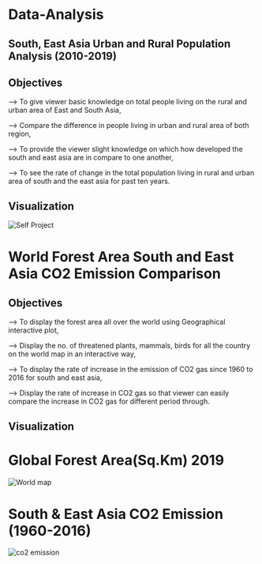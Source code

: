 # Data-Analysis

## South, East Asia Urban and Rural Population Analysis (2010-2019)

## Objectives

--> To give viewer basic knowledge on total people living on the rural and urban area of East and South Asia,

--> Compare the difference in people living in urban and rural area of both region,

--> To provide the viewer slight knowledge on which how developed the south and east asia are in compare to one another,

--> To see the rate of change in the total population living in rural and urban area of south and the east asia for past ten years.


## Visualization

![Self Project](https://user-images.githubusercontent.com/66167662/94291309-2da3ef00-ff7b-11ea-9eb7-f9c13b3a8709.PNG)

# World Forest Area South and East Asia CO2 Emission Comparison

## Objectives

--> To display the forest area all over the world using Geographical interactive plot,

--> Display the no. of threatened plants, mammals, birds for all the country on the world map in an interactive way,

--> To display the rate of increase in the emission of CO2 gas since 1960 to 2016 for south and east asia,

--> Display the rate of increase in CO2 gas so that viewer can easily compare the increase in CO2 gas for different period through.


## Visualization

# Global Forest Area(Sq.Km) 2019

![World map](https://user-images.githubusercontent.com/66167662/94345438-7c1dc000-0045-11eb-8245-06ec282c16fb.PNG)

# South & East Asia CO2 Emission (1960-2016)

![co2 emission](https://user-images.githubusercontent.com/66167662/94345460-b5eec680-0045-11eb-8611-28c6c43e16b0.PNG)
